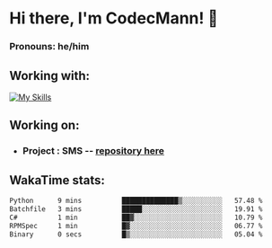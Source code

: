 # Hi there, I'm CodecMann! 👋

### Pronouns: he/him


## Working with:
[![My Skills](https://skillicons.dev/icons?i=kotlin,nodejs,django,python,bots&theme=dark)](https://skillicons.dev)


## Working on:
- ### Project : SMS -- [repository here](https://github.com/NikeStyleProject/project-sms)

## WakaTime stats:

<!--START_SECTION:waka-->

```txt
Python      9 mins          ██████████████▒░░░░░░░░░░   57.48 %
Batchfile   3 mins          █████░░░░░░░░░░░░░░░░░░░░   19.91 %
C#          1 min           ██▓░░░░░░░░░░░░░░░░░░░░░░   10.79 %
RPMSpec     1 min           █▓░░░░░░░░░░░░░░░░░░░░░░░   06.77 %
Binary      0 secs          █▒░░░░░░░░░░░░░░░░░░░░░░░   05.04 %
```

<!--END_SECTION:waka-->
